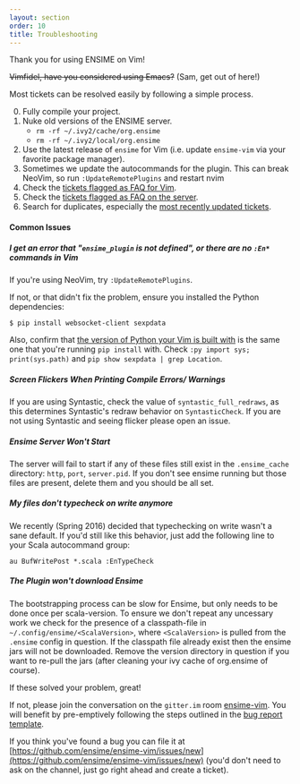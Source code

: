 ```yaml
---
layout: section
order: 10
title: Troubleshooting
---
```


Thank you for using ENSIME on Vim!

~~Vimfidel, have you considered using Emacs?~~ (Sam, get out of here!)

Most tickets can be resolved easily by following a simple process.

0. Fully compile your project.
1. Nuke old versions of the ENSIME server.
   - `rm -rf ~/.ivy2/cache/org.ensime`
   - `rm -rf ~/.ivy2/local/org.ensime`
2. Use the latest release of `ensime` for Vim (i.e. update `ensime-vim` via your favorite package manager).
3. Sometimes we update the autocommands for the plugin. This can break NeoVim, so run `:UpdateRemotePlugins` and restart nvim
3. Check the [tickets flagged as FAQ for Vim](https://github.com/ensime/ensime-vim/issues?labels=FAQ).
4. Check the [tickets flagged as FAQ on the server](https://github.com/ensime/ensime-server/issues?labels=FAQ).
5. Search for duplicates, especially the [most recently updated tickets](http://github.com/ensime/ensime-vim/issues?direction=desc&sort=updated).

#### Common Issues

##### I get an error that "`ensime_plugin` is not defined", or there are no `:En*` commands in Vim

If you're using NeoVim, try `:UpdateRemotePlugins`.

If not, or that didn't fix the problem, ensure you installed the Python dependencies:

```
$ pip install websocket-client sexpdata
```

Also, confirm that [the version of Python your Vim is built with][vim python version] is the same one that you're running `pip install` with. Check `:py import sys; print(sys.path)` and `pip show sexpdata | grep Location`.

##### Screen Flickers When Printing Compile Errors/ Warnings

If you are using Syntastic, check the value of `syntastic_full_redraws`, as this determines Syntastic's redraw behavior on `SyntasticCheck`. If you are not using Syntastic and seeing flicker please open an issue.

##### Ensime Server Won't Start

The server will fail to start if any of these files still exist in the `.ensime_cache` directory: `http`, `port`, `server.pid`. If you don't see ensime running but those files are present, delete them and you should be all set.

##### My files don't typecheck on write anymore

We recently (Spring 2016) decided that typechecking on write wasn't a sane default. If you'd still like this behavior, just add the following line to your Scala autocommand group:

```
au BufWritePost *.scala :EnTypeCheck
```

##### The Plugin won't download Ensime

The bootstrapping process can be slow for Ensime, but only needs to be done once per scala-version. To ensure we don't repeat any uncessary work we check for the presence of a classpath-file in `~/.config/ensime/<ScalaVersion>`, where `<ScalaVersion>` is pulled from the `.ensime` config in question. If the classpath file already exist then the ensime jars will not be downloaded. Remove the version directory in question if you want to re-pull the jars (after cleaning your ivy cache of org.ensime of course).

If these solved your problem, great!

If not, please join the conversation on the `gitter.im` room [ensime-vim](https://gitter.im/ensime/ensime-vim). You will benefit by pre-emptively following the steps outlined in the [bug report template](https://github.com/ensime/ensime-vim/blob/master/.github/ISSUE_TEMPLATE.MD).

If you think you've found a bug you can file it at [https://github.com/ensime/ensime-vim/issues/new](https://github.com/ensime/ensime-vim/issues/new) (you'd don't need to ask on the channel, just go right ahead and create a ticket).


[vim python version]: http://stackoverflow.com/questions/10864042/how-to-check-python-version-that-vim-was-compiled-with
